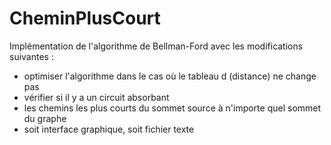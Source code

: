 # CheminPlusCourt
Implémentation de l'algorithme de Bellman-Ford avec les modifications suivantes : 

- optimiser l'algorithme dans le cas où le tableau d (distance) ne change pas
- vérifier si il y a un circuit absorbant
- les chemins les plus courts du sommet source à n'importe quel sommet du graphe
- soit interface graphique, soit fichier texte
